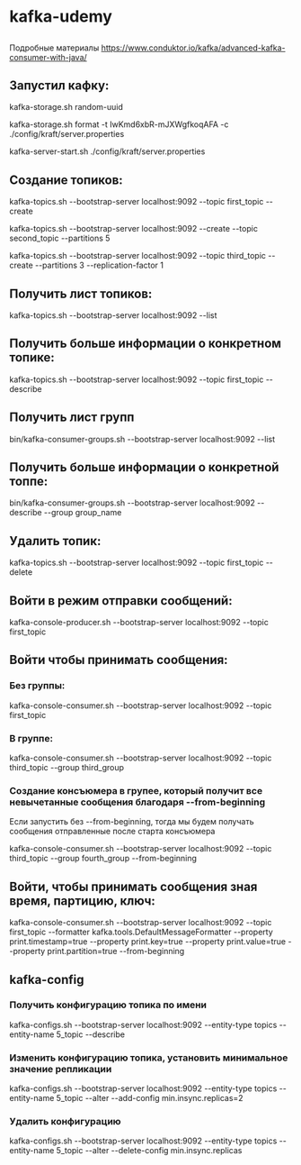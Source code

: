 # kafka-udemy
##
Подробные материалы 
https://www.conduktor.io/kafka/advanced-kafka-consumer-with-java/

## Запустил кафку:
kafka-storage.sh random-uuid

kafka-storage.sh format -t IwKmd6xbR-mJXWgfkoqAFA -c ./config/kraft/server.properties

kafka-server-start.sh ./config/kraft/server.properties

## Создание топиков:
kafka-topics.sh --bootstrap-server localhost:9092 --topic first_topic --create

kafka-topics.sh --bootstrap-server localhost:9092 --create --topic second_topic --partitions 5

kafka-topics.sh --bootstrap-server localhost:9092 --topic third_topic --create --partitions 3 --replication-factor 1

## Получить лист топиков:
kafka-topics.sh --bootstrap-server localhost:9092 --list

## Получить больше информации о конкретном топике:
kafka-topics.sh --bootstrap-server localhost:9092 --topic first_topic --describe

## Получить лист групп
bin/kafka-consumer-groups.sh --bootstrap-server localhost:9092 --list

## Получить больше информации о конкретной топпе:
bin/kafka-consumer-groups.sh --bootstrap-server localhost:9092 --describe --group group_name

## Удалить топик:
kafka-topics.sh --bootstrap-server localhost:9092 --topic first_topic --delete

## Войти в режим отправки сообщений:
kafka-console-producer.sh --bootstrap-server localhost:9092 --topic first_topic

## Войти чтобы принимать сообщения:

### Без группы:
kafka-console-consumer.sh --bootstrap-server localhost:9092 --topic first_topic

### В группе:
kafka-console-consumer.sh --bootstrap-server localhost:9092 --topic third_topic --group third_group

### Создание консъюмера в групее, который получит все невычетанные сообщения благодаря --from-beginning
Если запустить без --from-beginning, тогда мы будем получать сообщения отправленные после старта консъюмера

kafka-console-consumer.sh --bootstrap-server localhost:9092 --topic third_topic --group fourth_group --from-beginning

## Войти, чтобы принимать сообщения зная время, партицию, ключ:
kafka-console-consumer.sh --bootstrap-server localhost:9092 --topic first_topic --formatter kafka.tools.DefaultMessageFormatter --property print.timestamp=true --property print.key=true --property print.value=true --property print.partition=true --from-beginning


## kafka-config

### Получить конфигурацию топика по имени
kafka-configs.sh --bootstrap-server localhost:9092 --entity-type topics --entity-name 5_topic --describe

### Изменить конфигурацию топика, установить минимальное значение репликации
kafka-configs.sh --bootstrap-server localhost:9092 --entity-type topics --entity-name 5_topic --alter --add-config min.insync.replicas=2

### Удалить конфигурацию 
kafka-configs.sh --bootstrap-server localhost:9092 --entity-type topics --entity-name 5_topic --alter --delete-config min.insync.replicas
